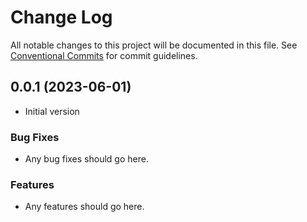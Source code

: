 # Change Log

All notable changes to this project will be documented in this file.
See [Conventional Commits](https://conventionalcommits.org) for commit guidelines.

## 0.0.1 (2023-06-01)

- Initial version

### Bug Fixes

- Any bug fixes should go here.

### Features

- Any features should go here.
